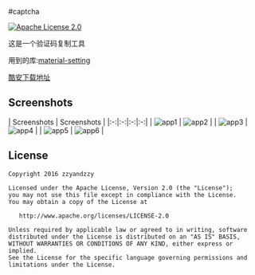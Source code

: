 #captcha

[![Apache License 2.0][103]][104]

这是一个验证码复制工具

用到的库:[material-setting](https://github.com/zzyandzzy/material-setting)

[酷安下载地址](http://www.coolapk.com/apk/com.zzy.captcha)

Screenshots
--------

| Screenshots | Screenshots |
|:-:|:-:|:-:|:-:|
| ![app1][1] | ![app2][2] |
| ![app3][3] | ![app4][4] |
| ![app5][5] | ![app6][6] |

License
-------

    Copyright 2016 zzyandzzy

    Licensed under the Apache License, Version 2.0 (the "License");
    you may not use this file except in compliance with the License.
    You may obtain a copy of the License at

       http://www.apache.org/licenses/LICENSE-2.0

    Unless required by applicable law or agreed to in writing, software
    distributed under the License is distributed on an "AS IS" BASIS,
    WITHOUT WARRANTIES OR CONDITIONS OF ANY KIND, either express or implied.
    See the License for the specific language governing permissions and
    limitations under the License.

[1]: https://github.com/zzyandzzy/captcha/raw/master/logo/1.png
[2]: https://github.com/zzyandzzy/captcha/raw/master/logo/2.png
[3]: https://github.com/zzyandzzy/captcha/raw/master/logo/3.png
[4]: https://github.com/zzyandzzy/captcha/raw/master/logo/4.png
[5]: https://github.com/zzyandzzy/captcha/raw/master/logo/5.png
[6]: https://github.com/zzyandzzy/captcha/raw/master/logo/6.png
[103]: https://img.shields.io/github/license/HeinrichReimer/material-intro.svg
[104]: https://www.apache.org/licenses/LICENSE-2.0.html
